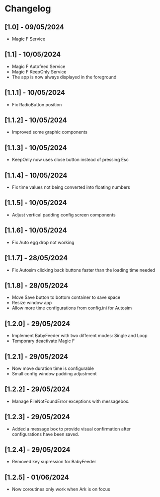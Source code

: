 # Changelog

## [1.0] - 09/05/2024

- Magic F Service

## [1.1] - 10/05/2024

- Magic F Autofeed Service
- Magic F KeepOnly Service
- The app is now always displayed in the foreground

## [1.1.1] - 10/05/2024

- Fix RadioButton position

## [1.1.2] - 10/05/2024

- Improved some graphic components

## [1.1.3] - 10/05/2024

- KeepOnly now uses close button instead of pressing Esc

## [1.1.4] - 10/05/2024

- Fix time values not being converted into floating numbers

## [1.1.5] - 10/05/2024

- Adjust vertical padding config screen components

## [1.1.6] - 10/05/2024

- Fix Auto egg drop not working

## [1.1.7] - 28/05/2024

- Fix Autosim clicking back buttons faster than the loading time needed

## [1.1.8] - 28/05/2024

- Move Save button to bottom container to save space
- Resize window app
- Allow more time configurations from config.ini for Autosim

## [1.2.0] - 29/05/2024

- Implement BabyFeeder with two different modes: Single and Loop
- Temporary deactivate Magic F

## [1.2.1] - 29/05/2024

- Now move duration time is configurable
- Small config window padding adjustment 

## [1.2.2] - 29/05/2024

- Manage FileNotFoundError exceptions with messagebox.

## [1.2.3] - 29/05/2024

- Added a message box to provide visual confirmation after configurations have been saved.

## [1.2.4] - 29/05/2024

- Removed key supression for BabyFeeder

## [1.2.5] - 01/06/2024

- Now coroutines only work when Ark is on focus